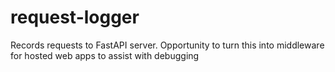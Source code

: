 # request-logger
Records requests to FastAPI server. Opportunity to turn this into middleware for hosted web apps to assist with debugging
